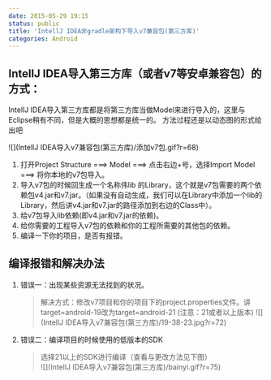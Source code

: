 ```yaml
---
date: 2015-05-29 19:15
status: public
title: 'IntellJ IDEA非gradle架构下导入v7兼容包(第三方库)'
categories: Android
---
```


## IntellJ IDEA导入第三方库（或者v7等安卓兼容包）的方式：
IntellJ IDEA导入第三方库都是将第三方库当做Model来进行导入的，这里与Eclipse稍有不同，但是大概的思想都是统一的。
方法过程还是以动态图的形式给出吧

![](IntellJ IDEA导入v7兼容包(第三方库)/添加v7包.gif?r=68)
1. 打开Project Structure ===> Model ===> 点击右边+号，选择Import Model ===> 将你本地的v7包导入。
2. 导入v7包的时候回生成一个名称伟lib 的Library，这个就是v7包需要的两个依赖包v4.jar和v7.jar。（如果没有自动生成，我们可以在Library中添加一个lib的Library，然后讲v4.jar和v7.jar的路径添加到右边的Class中）。
3. 给v7包导入lib依赖(即v4.jar和v7.jar的依赖)。
4. 给你需要的工程导入v7包的依赖和你的工程所需要的其他包的依赖。
5. 编译一下你的项目，是否有报错。

## 编译报错和解决办法
1. 错误一：出现某些资源无法找到的状况。
    >解决方式：修改v7项目和你的项目下的project.properties文件。讲target=android-19改为target=android-21 (注意：21或者以上版本)
![](IntellJ IDEA导入v7兼容包(第三方库)/19-38-23.jpg?r=72)

2. 错误二：编译项目的时候使用的低版本的SDK
    >选择21以上的SDK进行编译（查看与更改方法见下图）    
![](IntellJ IDEA导入v7兼容包(第三方库)/bainyi.gif?r=75)